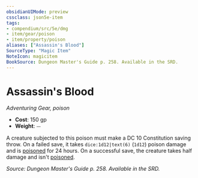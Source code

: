 ```yaml
---
obsidianUIMode: preview
cssclass: json5e-item
tags:
- compendium/src/5e/dmg
- item/gear/poison
- item/property/poison
aliases: ["Assassin's Blood"]
SourceType: "Magic Item"
NoteIcon: magicitem
BookSource: Dungeon Master's Guide p. 258. Available in the SRD.
---
```

# Assassin's Blood
*Adventuring Gear, poison*  

- **Cost**: 150 gp
- **Weight**: ⏤

A creature subjected to this poison must make a DC 10 Constitution saving throw. On a failed save, it takes `dice:1d12|text(6)` (`1d12`) poison damage and is [poisoned](/3-Mechanics/CLI/rules/conditions.md#poisoned) for 24 hours. On a successful save, the creature takes half damage and isn't [poisoned](/3-Mechanics/CLI/rules/conditions.md#poisoned).

*Source: Dungeon Master's Guide p. 258. Available in the SRD.*
